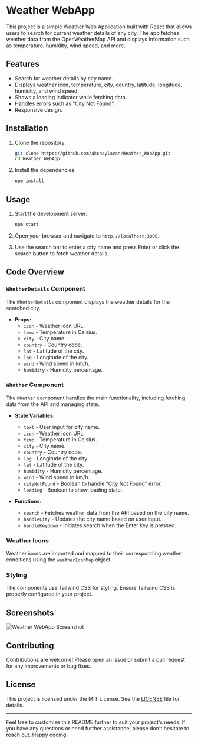 # Weather WebApp

This project is a simple Weather Web Application built with React that allows users to search for current weather details of any city. The app fetches weather data from the OpenWeatherMap API and displays information such as temperature, humidity, wind speed, and more.

## Features

- Search for weather details by city name.
- Displays weather icon, temperature, city, country, latitude, longitude, humidity, and wind speed.
- Shows a loading indicator while fetching data.
- Handles errors such as "City Not Found".
- Responsive design.

## Installation

1. Clone the repository:
   ```sh
   git clone https://github.com/akshaylavan/Weather_WebApp.git
   cd Weather_WebApp
   ```

2. Install the dependencies:
   ```sh
   npm install
   ```

## Usage

1. Start the development server:
   ```sh
   npm start
   ```

2. Open your browser and navigate to `http://localhost:3000`.

3. Use the search bar to enter a city name and press Enter or click the search button to fetch weather details.

## Code Overview

### `WhetherDetails` Component

The `WhetherDetails` component displays the weather details for the searched city.

- **Props:**
  - `icon` - Weather icon URL.
  - `temp` - Temperature in Celsius.
  - `city` - City name.
  - `country` - Country code.
  - `lat` - Latitude of the city.
  - `log` - Longitude of the city.
  - `wind` - Wind speed in km/h.
  - `humidity` - Humidity percentage.

### `Whether` Component

The `Whether` component handles the main functionality, including fetching data from the API and managing state.

- **State Variables:**
  - `text` - User input for city name.
  - `icon` - Weather icon URL.
  - `temp` - Temperature in Celsius.
  - `city` - City name.
  - `country` - Country code.
  - `log` - Longitude of the city.
  - `lat` - Latitude of the city.
  - `humidity` - Humidity percentage.
  - `wind` - Wind speed in km/h.
  - `cityNotFound` - Boolean to handle "City Not Found" error.
  - `loading` - Boolean to show loading state.

- **Functions:**
  - `search` - Fetches weather data from the API based on the city name.
  - `handleCity` - Updates the city name based on user input.
  - `handleKeyDown` - Initiates search when the Enter key is pressed.

### Weather Icons

Weather icons are imported and mapped to their corresponding weather conditions using the `weatherIconMap` object.

### Styling

The components use Tailwind CSS for styling. Ensure Tailwind CSS is properly configured in your project.

## Screenshots

![Weather WebApp Screenshot](./Whether/screenshot.jpg)

## Contributing

Contributions are welcome! Please open an issue or submit a pull request for any improvements or bug fixes.

## License

This project is licensed under the MIT License. See the [LICENSE](LICENSE) file for details.

---

Feel free to customize this README further to suit your project's needs. If you have any questions or need further assistance, please don't hesitate to reach out. Happy coding!
